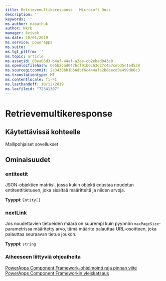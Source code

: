 ```yaml
---
title: Retrievemultikeresponse | Microsoft Docs
description: ''
keywords: ''
ms.author: nabuthuk
author: Nkrb
manager: kvivek
ms.date: 10/01/2019
ms.service: powerapps
ms.suite: ''
ms.tgt_pltfrm: ''
ms.topic: article
ms.assetid: 08ea66d3-b4af-44af-a3ae-cb2ebad043e8
ms.openlocfilehash: 0e5b2cad047bcf91b0c63e27c4a7ceb35c1ed538
ms.sourcegitcommit: 2a3430bb1b56dbf6c444afe2b8eecd0e499db0c3
ms.translationtype: MT
ms.contentlocale: fi-FI
ms.lasthandoff: 10/12/2019
ms.locfileid: "72341307"
---
```

# <a name="retrievemultipleresponse"></a>Retrievemultikeresponse

## <a name="available-for"></a>Käytettävissä kohteelle 

Mallipohjaiset sovellukset

## <a name="properties"></a>Ominaisuudet

### <a name="entities"></a>entiteetit

JSON-objektien matriisi, jossa kukin objekti edustaa noudetun entiteettitietueen, joka sisältää määritteitä ja niiden arvoja.

**Tyyppi**: `Entity[]`

### <a name="nextlink"></a>nextLink

Jos noudettavien tietueiden määrä on suurempi kuin pyynnön `maxPageSize`-parametrissa määritetty arvo, tämä määrite palauttaa URL-osoitteen, joka palauttaa seuraavan tietue joukon.

**Tyyppi**: `string`


### <a name="related-topics"></a>Aiheeseen liittyviä ohjeaiheita

[PowerApps Component Framework-ohjelmointi raja pinnan viite](../reference/index.md)<br/>
[PowerApps Component Frameworkin yleiskatsaus](../overview.md)
